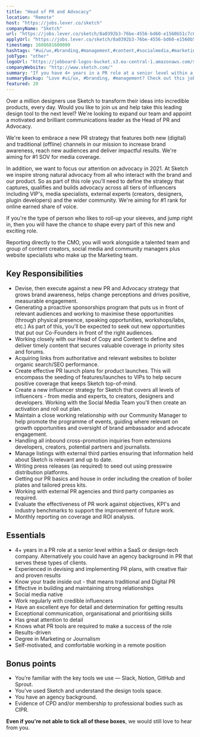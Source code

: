 ```yaml
---
title: "Head of PR and Advocacy"
location: "Remote"
host: "https://jobs.lever.co/sketch"
companyName: "Sketch"
url: "https://jobs.lever.co/sketch/8a0392b3-76be-4556-bd60-e1560b51c7c0"
applyUrl: "https://jobs.lever.co/sketch/8a0392b3-76be-4556-bd60-e1560b51c7c0/apply"
timestamp: 1608681600000
hashtags: "#ui/ux,#branding,#management,#content,#socialmedia,#marketing,#css,#analytics,#git,#analysis"
jobType: "other"
logoUrl: "https://jobboard-logos-bucket.s3.eu-central-1.amazonaws.com/sketch"
companyWebsite: "http://www.sketch.com/"
summary: "If you have 4+ years in a PR role at a senior level within a SaaS or design-tech company, Sketch is looking for someone with your knowledge."
summaryBackup: "Love #ui/ux, #branding, #management? Check out this job post!"
featured: 20
---
```


Over a million designers use Sketch to transform their ideas into incredible products, every day. Would you like to join us and help take this leading design tool to the next level? We're looking to expand our team and appoint a motivated and brilliant communications leader as the Head of PR and Advocacy.

We're keen to embrace a new PR strategy that features both new (digital) and traditional (offline) channels in our mission to increase brand awareness, reach new audiences and deliver impactful results. We're aiming for #1 SOV for media coverage.

In addition, we want to focus our attention on advocacy in 2021. At Sketch we inspire strong natural advocacy from all who interact with the brand and our product. So as part of this role you'll need to define the strategy that captures, qualifies and builds advocacy across all tiers of influencers including VIP's, media specialists, external experts (creators, designers, plugin developers) and the wider community. We're aiming for #1 rank for online earned share of voice.

If you're the type of person who likes to roll-up your sleeves, and jump right in, then you will have the chance to shape every part of this new and exciting role.

Reporting directly to the CMO, you will work alongside a talented team and group of content creators, social media and community managers plus website specialists who make up the Marketing team.

## Key Responsibilities

*   Devise, then execute against a new PR and Advocacy strategy that grows brand awareness, helps change perceptions and drives positive, measurable engagement.
*   Generating a proactive sponsorships program that puts us in front of relevant audiences and working to maximise these opportunities (through physical presence, speaking opportunities, workshops/labs, etc.) As part of this, you'll be expected to seek out new opportunities that put our Co-Founders in front of the right audiences.
*   Working closely with our Head of Copy and Content to define and deliver timely content that secures valuable coverage in priority sites and forums.
*   Acquiring links from authoritative and relevant websites to bolster organic search/SEO performance.
*   Create effective PR launch plans for product launches. This will encompass the seeding of features/launches to VIPs to help secure positive coverage that keeps Sketch top-of-mind.
*   Create a new influencer strategy for Sketch that covers all levels of influencers - from media and experts, to creators, designers and developers. Working with the Social Media Team you'll then create an activation and roll out plan.
*   Maintain a close working relationship with our Community Manager to help promote the programme of events, guiding where relevant on growth opportunities and oversight of brand ambassador and advocate engagement.
*   Handling all inbound cross-promotion inquiries from extensions developers, creators, potential partners and journalists.
*   Manage listings with external third parties ensuring that information held about Sketch is relevant and up to date.
*   Writing press releases (as required) to seed out using presswire distribution platforms.
*   Getting our PR basics and house in order including the creation of boiler plates and tailored press kits.
*   Working with external PR agencies and third party companies as required.
*   Evaluate the effectiveness of PR work against objectives, KPI's and industry benchmarks to support the improvement of future work.
*   Monthly reporting on coverage and ROI analysis.

## Essentials

*   4+ years in a PR role at a senior level within a SaaS or design-tech company. Alternatively you could have an agency background in PR that serves these types of clients.
*   Experienced in devising and implementing PR plans, with creative flair and proven results
*   Know your trade inside out - that means traditional and Digital PR
*   Effective in building and maintaining strong relationships
*   Social media native
*   Work regularly with credible influencers
*   Have an excellent eye for detail and determination for getting results
*   Exceptional communication, organisational and prioritising skills
*   Has great attention to detail
*   Knows what PR tools are required to make a success of the role
*   Results-driven
*   Degree in Marketing or Journalism
*   Self-motivated, and comfortable working in a remote position

## Bonus points

*   You’re familiar with the key tools we use — Slack, Notion, GitHub and Sprout.
*   You’ve used Sketch and understand the design tools space.
*   You have an agency background.
*   Evidence of CPD and/or membership to professional bodies such as CIPR.

**Even if you're not able to tick all of these boxes**, we would still love to hear from you.
